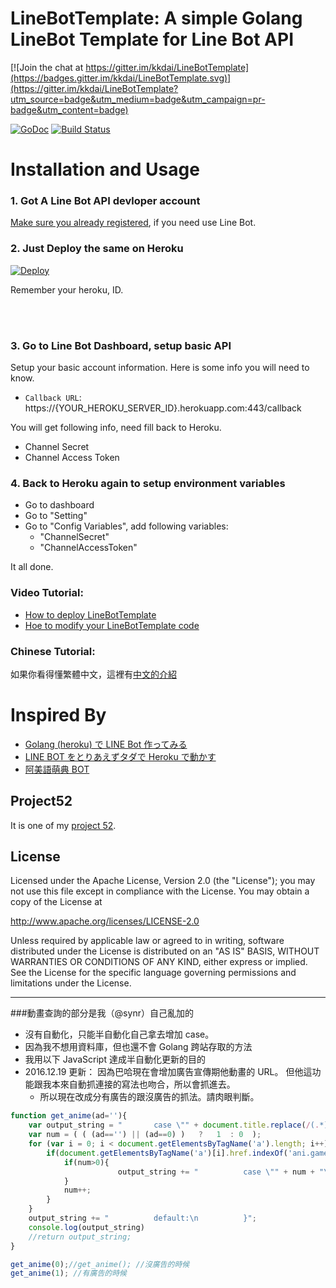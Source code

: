 LineBotTemplate: A simple Golang LineBot Template for Line Bot API
==============

[![Join the chat at https://gitter.im/kkdai/LineBotTemplate](https://badges.gitter.im/kkdai/LineBotTemplate.svg)](https://gitter.im/kkdai/LineBotTemplate?utm_source=badge&utm_medium=badge&utm_campaign=pr-badge&utm_content=badge)

 [![GoDoc](https://godoc.org/github.com/kkdai/LineBotTemplate.svg?status.svg)](https://godoc.org/github.com/kkdai/LineBotTemplate)  [![Build Status](https://travis-ci.org/kkdai/LineBotTemplate.svg?branch=master)](https://travis-ci.org/kkdai/LineBotTemplate.svg)



Installation and Usage
=============

### 1. Got A Line Bot API devloper account

[Make sure you already registered](https://business.line.me/zh-hant/services/bot), if you need use Line Bot.

### 2. Just Deploy the same on Heroku

[![Deploy](https://www.herokucdn.com/deploy/button.svg)](https://heroku.com/deploy)

Remember your heroku, ID.

<br><br>

### 3. Go to Line Bot Dashboard, setup basic API

Setup your basic account information. Here is some info you will need to know.

- `Callback URL`: https://{YOUR_HEROKU_SERVER_ID}.herokuapp.com:443/callback

You will get following info, need fill back to Heroku.

- Channel Secret
- Channel Access Token

### 4. Back to Heroku again to setup environment variables

- Go to dashboard
- Go to "Setting"
- Go to "Config Variables", add following variables:
	- "ChannelSecret"
	- "ChannelAccessToken"

It all done.	


### Video Tutorial:

- [How to deploy LineBotTemplate](https://www.youtube.com/watch?v=xpP51Kwuy2U)
- [Hoe to modify your LineBotTemplate code](https://www.youtube.com/watch?v=ckij73sIRik)


### Chinese Tutorial:

如果你看得懂繁體中文，這裡有[中文的介紹](http://www.evanlin.com/create-your-line-bot-golang/) 

Inspired By
=============

- [Golang (heroku) で LINE Bot 作ってみる](http://qiita.com/dongri/items/ba150f04a98e96b160e7)
- [LINE BOT をとりあえずタダで Heroku で動かす](http://qiita.com/yuya_takeyama/items/0660a59d13e2cd0b2516)
- [阿美語萌典 BOT](https://github.com/miaoski/amis-linebot)

Project52
---------------

It is one of my [project 52](https://github.com/kkdai/project52).


License
---------------

Licensed under the Apache License, Version 2.0 (the "License");
you may not use this file except in compliance with the License.
You may obtain a copy of the License at

http://www.apache.org/licenses/LICENSE-2.0

Unless required by applicable law or agreed to in writing, software
distributed under the License is distributed on an "AS IS" BASIS,
WITHOUT WARRANTIES OR CONDITIONS OF ANY KIND, either express or implied.
See the License for the specific language governing permissions and
limitations under the License.

----

###動畫查詢的部分是我（@synr）自己亂加的

- 沒有自動化，只能半自動化自己拿去增加 case。
- 因為我不想用資料庫，但也還不會 Golang 跨站存取的方法
- 我用以下 JavaScript 達成半自動化更新的目的
- 2016.12.19 更新：
因為巴哈現在會增加廣告宣傳期他動畫的 URL。
但他這功能跟我本來自動抓連接的寫法也吻合，所以會抓進去。
  - 所以現在改成分有廣告的跟沒廣告的抓法。請肉眼判斷。

```javascript
function get_anime(ad=''){
    var output_string = "		case \"" + document.title.replace(/(.*)\[.*/gi,"$1") + "\":\n			\/\/reg.ReplaceAllString(text, \"$2\")\n			switch reg.ReplaceAllString(text, \"$4\") {\n";
    var num = ( ( (ad=='') || (ad==0) )   ?   1  : 0  );
    for (var i = 0; i < document.getElementsByTagName('a').length; i++) {
        if(document.getElementsByTagName('a')[i].href.indexOf('ani.gamer.com.tw\/animeVideo') != -1){
            if(num>0){
                        output_string += "			case \"" + num + "\":\n" + "				print_string = anime_say + \"" + document.getElementsByTagName('a')[i].href + "\"\n";
            }
            num++;
        }
    }
    output_string += "			default:\n			}";
    console.log(output_string)
    //return output_string;
}

get_anime(0);//get_anime(); //沒廣告的時候
get_anime(1); //有廣告的時候
```
